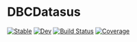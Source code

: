 # DBCDatasus

[![Stable](https://img.shields.io/badge/docs-stable-blue.svg)](https://lego-yaw.github.io/DBCDatasus.jl/stable/)
[![Dev](https://img.shields.io/badge/docs-dev-blue.svg)](https://lego-yaw.github.io/DBCDatasus.jl/dev/)
[![Build Status](https://github.com/lego-yaw/DBCDatasus.jl/actions/workflows/CI.yml/badge.svg?branch=main)](https://github.com/lego-yaw/DBCDatasus.jl/actions/workflows/CI.yml?query=branch%3Amain)
[![Coverage](https://codecov.io/gh/lego-yaw/DBCDatasus.jl/branch/main/graph/badge.svg)](https://codecov.io/gh/lego-yaw/DBCDatasus.jl)
